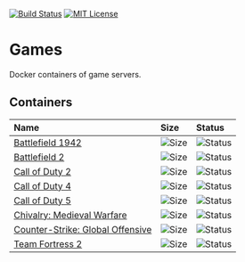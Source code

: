 [![Build Status](https://github.com/lanlords/games/actions/workflows/games.yml/badge.svg)](https://github.com/lanlords/games/actions)
[![MIT License](https://img.shields.io/badge/license-MIT-blue.svg)](LICENSE)

# Games

Docker containers of game servers.

## Containers

| Name                | Size                | Status              |
|:--------------------|:--------------------|:--------------------|
| [Battlefield 1942](https://hub.docker.com/r/lanlords/bf1942) | ![Size](https://img.shields.io/docker/image-size/lanlords/bf1942?label=docker%20size) | ![Status](https://img.shields.io/docker/cloud/build/lanlords/bf1942) |
| [Battlefield 2](https://hub.docker.com/r/lanlords/bf2) | ![Size](https://img.shields.io/docker/image-size/lanlords/bf2?label=docker%20size) | ![Status](https://img.shields.io/docker/cloud/build/lanlords/bf2) |
| [Call of Duty 2](https://hub.docker.com/r/lanlords/cod2) | ![Size](https://img.shields.io/docker/image-size/lanlords/cod2?label=docker%20size) | ![Status](https://img.shields.io/docker/cloud/build/lanlords/cod2) |
| [Call of Duty 4](https://hub.docker.com/r/lanlords/cod4) | ![Size](https://img.shields.io/docker/image-size/lanlords/cod4?label=docker%20size) | ![Status](https://img.shields.io/docker/cloud/build/lanlords/cod4) |
| [Call of Duty 5](https://hub.docker.com/r/lanlords/cod5) | ![Size](https://img.shields.io/docker/image-size/lanlords/cod5?label=docker%20size) | ![Status](https://img.shields.io/docker/cloud/build/lanlords/cod5) |
| [Chivalry: Medieval Warfare](https://hub.docker.com/r/lanlords/cmw) | ![Size](https://img.shields.io/docker/image-size/lanlords/cmw?label=docker%20size) | ![Status](https://img.shields.io/docker/cloud/build/lanlords/cmw) |
| [Counter-Strike: Global Offensive](https://hub.docker.com/r/lanlords/csgo) | ![Size](https://img.shields.io/docker/image-size/lanlords/csgo?label=docker%20size) | ![Status](https://img.shields.io/docker/cloud/build/lanlords/csgo) |
| [Team Fortress 2](https://hub.docker.com/r/lanlords/tf2) | ![Size](https://img.shields.io/docker/image-size/lanlords/tf2?label=docker%20size) | ![Status](https://img.shields.io/docker/cloud/build/lanlords/tf2) |